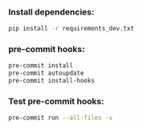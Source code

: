 ### Install dependencies:

```bash
pip install -r requirements_dev.txt
```

### pre-commit hooks:

```bash
pre-commit install
pre-commit autoupdate
pre-commit install-hooks
```

### Test pre-commit hooks:

```bash
pre-commit run --all-files -v
```
